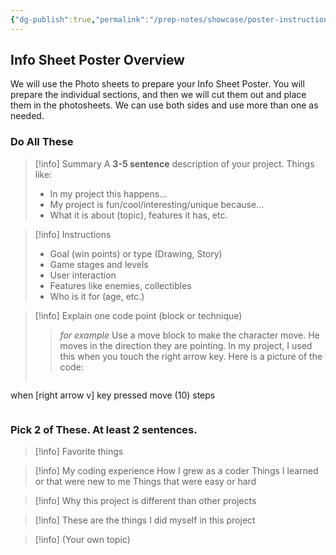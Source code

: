 ```yaml
---
{"dg-publish":true,"permalink":"/prep-notes/showcase/poster-instructions/","dgHomeLink":true,"dgPassFrontmatter":false}
---
```


## Info Sheet Poster Overview
We will use the Photo sheets to prepare your Info Sheet Poster.
You will prepare the individual sections, and then we will cut them out and place them in the photosheets. We can use both sides and use more than one as needed.

### Do All These
>[!info] Summary
>A **3-5 sentence** description of your project. Things like:
>- In my project this happens...
>- My project is fun/cool/interesting/unique because...
>- What it is about (topic), features it has, etc.

>[!info] Instructions
>* Goal (win points) or type (Drawing, Story)
>* Game stages and levels
>* User interaction
>* Features like enemies, collectibles
>* Who is it for (age, etc.)

>[!info] Explain one code point (block or technique)
> >*for example* Use a move block to make the character move.
> >He moves in the direction they are pointing.
> >In my project, I used this when you touch the right arrow key.
> >Here is a picture of the code:
>```scratchblock
when [right arrow v] key pressed
move (10) steps
>``` 


<div style="page-break-after: always"></div>


### Pick 2 of These. At least 2 sentences.
>[!info] Favorite things

>[!info]  My coding experience
>How I grew as a coder
>Things I learned or that were new to me
>Things that were easy or hard

> [!info]  Why this project is different than other projects

> [!info]  These are the things I did myself in this project

> [!info] (Your own topic)



<div style="page-break-after: always"></div>
